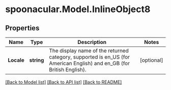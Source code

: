 # spoonacular.Model.InlineObject8
## Properties

Name | Type | Description | Notes
------------ | ------------- | ------------- | -------------
**Locale** | **string** | The display name of the returned category, supported is en_US (for American English) and en_GB (for British English). | [optional] 

[[Back to Model list]](../README.md#documentation-for-models) [[Back to API list]](../README.md#documentation-for-api-endpoints) [[Back to README]](../README.md)

